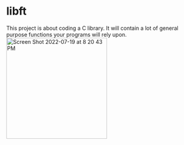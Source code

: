 # libft
This project is about coding a C library. It will contain a lot of general purpose functions your programs will rely upon.
<img width="265" alt="Screen Shot 2022-07-19 at 8 20 43 PM" src="https://user-images.githubusercontent.com/65782342/179811275-32f607c3-1581-4e84-924e-be1c4ce4e4dd.png">

